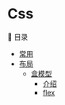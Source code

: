 # Css

:page_facing_up: 目录

- [常用](./doc/Css/normal/index.md)
- [布局]()
  - [盒模型]()
    - [介绍](./docs/Css/layout/box/index.md)
    - [flex](./docs/Css/layout/box/flex.md)
